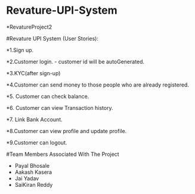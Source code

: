 # Revature-UPI-System
*RevatureProject2 

#Revature UPI System (User Stories):

*1.Sign up.

*2.Customer login.
	- customer id will be autoGenerated.
	
*3.KYC(after sign-up)

*4.Customer can send money to those people who are already registered.

*5. Customer can check balance.

*6. Customer can view Transaction history.

*7. Link Bank Account.

*8.Customer can view profile and update profile.

*9.Customer can logout.

#Team Members Associated With The Project
* Payal Bhosale
* Aakash Kasera
* Jai Yadav
* SaiKiran Reddy 
